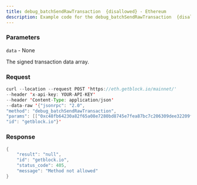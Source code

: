 ```yaml
---
title: debug_batchSendRawTransaction  {disallowed} - Ethereum
description: Example code for the debug_batchSendRawTransaction  {disallowed} json-rpc method. Сomplete guide on how to use debug_batchSendRawTransaction  {disallowed} json-rpc in GetBlock.io Web3 documentation.
---
```


### Parameters


`data` - None

The signed transaction data array.

### Request

``` java
curl --location --request POST 'https://eth.getblock.io/mainnet/' 
--header 'x-api-key: YOUR-API-KEY' 
--header 'Content-Type: application/json' 
--data-raw '{"jsonrpc": "2.0",
"method": "debug_batchSendRawTransaction",
"params": [["0xc48fb64230a82f65a08e7280bd8745e7fea87bc7c206309dee32209fe9a985f7"]],
"id": "getblock.io"}'
```

###  Response

``` java
{
    "result": "null",
    "id": "getblock.io",
    "status_code": 405,
    "message": "Method not allowed"
}
```

